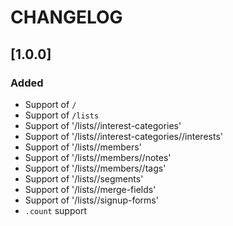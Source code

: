 # CHANGELOG

## [1.0.0]

### Added
- Support of `/`
- Support of `/lists`
- Support of '/lists/<id>/interest-categories'
- Support of '/lists/<id>/interest-categories/<id>/interests'
- Support of '/lists/<id>/members'
- Support of '/lists/<id>/members/<id>/notes'
- Support of '/lists/<id>/members/<id>/tags'
- Support of '/lists/<id>/segments'
- Support of '/lists/<id>/merge-fields'
- Support of '/lists/<id>/signup-forms'
- `.count` support
